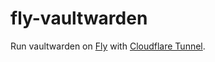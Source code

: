 # fly-vaultwarden

Run vaultwarden on [Fly](https://fly.io/) with [Cloudflare Tunnel](https://www.cloudflare.com/products/tunnel/).

